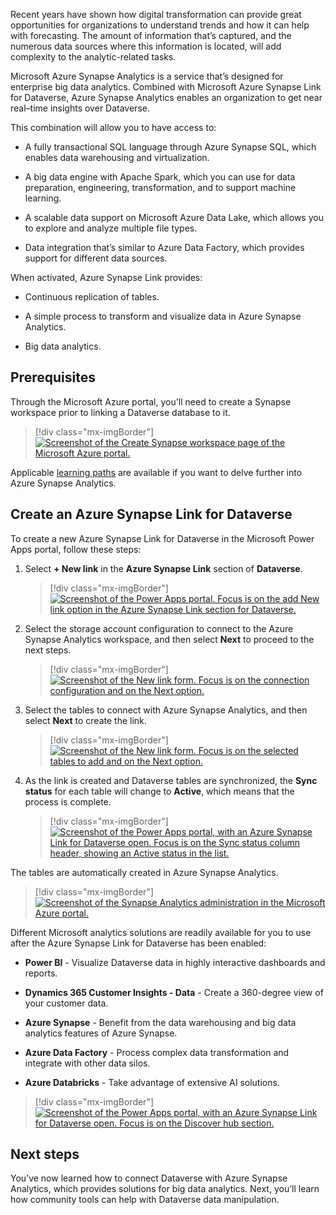Recent years have shown how digital transformation can provide great opportunities for organizations to understand trends and how it can help with forecasting. The amount of information that’s captured, and the numerous data sources where this information is located, will add complexity to the analytic-related tasks.

Microsoft Azure Synapse Analytics is a service that’s designed for enterprise big data analytics. Combined with Microsoft Azure Synapse Link for Dataverse, Azure Synapse Analytics enables an organization to get near real–time insights over Dataverse.

This combination will allow you to have access to:

-   A fully transactional SQL language through Azure Synapse SQL, which enables data warehousing and virtualization.

-   A big data engine with Apache Spark, which you can use for data preparation, engineering, transformation, and to support machine learning.

-   A scalable data support on Microsoft Azure Data Lake, which allows you to explore and analyze multiple file types.

-   Data integration that’s similar to Azure Data Factory, which provides support for different data sources.

When activated, Azure Synapse Link provides:

-   Continuous replication of tables.

-   A simple process to transform and visualize data in Azure Synapse Analytics.

-   Big data analytics.

## Prerequisites

Through the Microsoft Azure portal, you'll need to create a Synapse workspace prior to linking a Dataverse database to it.

> [!div class="mx-imgBorder"]
> [![Screenshot of the Create Synapse workspace page of the Microsoft Azure portal.](../media/create-synapse-workspace.png)](../media/create-synapse-workspace.png#lightbox)

Applicable [learning paths](/training/browse/?expanded=azure&products=azure-synapse-analytics&resource_type=learning%20path) are available if you want to delve further into Azure Synapse Analytics.

## Create an Azure Synapse Link for Dataverse

To create a new Azure Synapse Link for Dataverse in the Microsoft Power Apps portal, follow these steps:

1.  Select **+ New link** in the **Azure Synapse Link** section of **Dataverse**.

	> [!div class="mx-imgBorder"]
	> [![Screenshot of the Power Apps portal. Focus is on the add New link option in the Azure Synapse Link section for Dataverse.](../media/new-link.png)](../media/new-link.png#lightbox)

1.  Select the storage account configuration to connect to the Azure Synapse Analytics workspace, and then select **Next** to proceed to the next steps.

	> [!div class="mx-imgBorder"]
	> [![Screenshot of the New link form. Focus is on the connection configuration and on the Next option.](../media/connection-configuration.png)](../media/connection-configuration.png#lightbox)

1.  Select the tables to connect with Azure Synapse Analytics, and then select **Next** to create the link.

	> [!div class="mx-imgBorder"]
	> [![Screenshot of the New link form. Focus is on the selected tables to add and on the Next option.](../media/tables.png)](../media/tables.png#lightbox)

1.  As the link is created and Dataverse tables are synchronized, the **Sync status** for each table will change to **Active**, which means that the process is complete.

	> [!div class="mx-imgBorder"]
	> [![Screenshot of the Power Apps portal, with an Azure Synapse Link for Dataverse open. Focus is on the Sync status column header, showing an Active status in the list.](../media/status.png)](../media/status.png#lightbox)

The tables are automatically created in Azure Synapse Analytics.

> [!div class="mx-imgBorder"]
> [![Screenshot of the Synapse Analytics administration in the Microsoft Azure portal.](../media/synapse-analytics-administration.png)](../media/synapse-analytics-administration.png#lightbox)

Different Microsoft analytics solutions are readily available for you to use after the Azure Synapse Link for Dataverse has been enabled: 

- **Power BI** - Visualize Dataverse data in highly interactive dashboards and reports. 

- **Dynamics 365 Customer Insights - Data** - Create a 360-degree view of your customer data. 

- **Azure Synapse** - Benefit from the data warehousing and big data analytics features of Azure Synapse. 

- **Azure Data Factory** - Process complex data transformation and integrate with other data silos. 

- **Azure Databricks** - Take advantage of extensive AI solutions.


> [!div class="mx-imgBorder"]
> [![Screenshot of the Power Apps portal, with an Azure Synapse Link for Dataverse open. Focus is on the Discover hub section.](../media/azure-synapse-link.png)](../media/azure-synapse-link.png#lightbox)

## Next steps

You’ve now learned how to connect Dataverse with Azure Synapse Analytics, which provides solutions for big data analytics. Next, you’ll learn how community tools can help with Dataverse data manipulation. 
